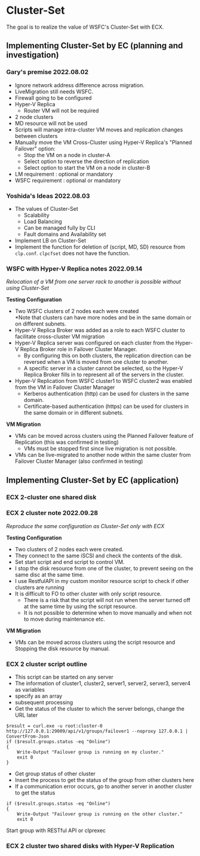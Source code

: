 # Cluster-Set
The goal is to realize the value of WSFC's Cluster-Set with ECX.

## Implementing Cluster-Set by EC (planning and investigation)

### Gary's premise 2022.08.02

- Ignore network address difference across migration.
- LiveMigration still needs WSFC.
- Firewall going to be configured
- Hyper-V Replica
	- Router VM will not be required
- 2 node clusters
- MD resource will not be used
- Scripts will manage intra-cluster VM moves and replication changes between clusters
- Manually move the VM Cross-Cluster using Hyper-V Replica's "Planned Failover" option: 
	- Stop the VM on a node in cluster-A
	- Select option to reverse the direction of replication
	- Select option to start the VM on a node in cluster-B
- LM requirement : optional or mandatory
- WSFC requirement : optional or mandatory

### Yoshida's Ideas 2022.08.03

- The values of Cluster-Set
	- Scalability
	- Load Balancing
	- Can be managed fully by CLI
	- Fault domains and Availability set
- Implement LB on Cluster-Set
- Implement the function for deletion of (script, MD, SD) resource from `clp.conf`. `clpcfset` does not have the function.

### WSFC with Hyper-V Replica notes 2022.09.14
*Relocation of a VM from one server rack to another is possible without using Cluster-Set*    

 **Testing Configuration**
- Two WSFC clusters of 2 nodes each were created    
	\*Note that clusters can have more nodes and be in the same domain or on different subnets.
- Hyper-V Replica Broker was added as a role to each WSFC cluster to facilitate cross-cluster VM migration
- Hyper-V Replica server was configured on each cluster from the Hyper-V Replica Broker role in Failover Cluster Manager.     
	- By configuring this on both clusters, the replication direction can be reversed when a VM is moved from one cluster to another.
	- A specific server in a cluster cannot be selected, so the Hyper-V Replica Broker fills in to represent all of the servers in the cluster. 
- Hyper-V Replication from WSFC cluster1 to WSFC cluster2 was enabled from the VM in Failover Cluster Manager
	- Kerberos authentication (http) can be used for clusters in the same domain.
	- Certificate-based authentication (https) can be used for clusters in the same domain or in different subnets.

**VM Migration**
- VMs can be moved across clusters using the Planned Failover feature of Replication (this was confirmed in testing)
	- VMs must be stopped first since live migration is not possible.
- VMs can be live-migrated to another node within the same cluster from Failover Cluster Manager (also confirmed in testing)

## Implementing Cluster-Set by EC (application)

### ECX 2-cluster one shared disk

### ECX 2 cluster note 2022.09.28 
*Reproduce the same configuration as Cluster-Set only with ECX*

**Testing Configuration**
- Two clusters of 2 nodes each were created.
- They connect to the same iSCSI and check the contents of the disk.
- Set start script and end script to control VM.
- I stop the disk resource from one of the cluster, to prevent seeing on the same disc at the same time.
- I use RestfulAPI in my custom monitor resource script to check if other clusters are running 
- It is difficult to FO to other cluster with only script resource.
	- There is a risk that the script will not run when the server turned off at the same time by using the script resource.
	- It is not possible to determine when to move manually and when not to move during maintenance etc.

**VM Migration**
- VMs can be moved across clusters using the script resource and Stopping the disk resource by manual.

### ECX 2 cluster script outline
- This script can be started on any server
- The information of cluster1, cluster2, server1, server2, server3, server4 as variables
- specify as an array
- subsequent processing
- Get the status of the cluster to which the server belongs, change the URL later

```
$result = curl.exe -u root:cluster-0 http://127.0.0.1:29009/api/v1/groups/failover1 --noproxy 127.0.0.1 | ConvertFrom-Json
if ($result.groups.status -eq "Online")
{
    Write-Output "Failover group is running on my cluster."
    exit 0
}
```

- Get group status of other cluster
- Insert the process to get the status of the group from other clusters here
- If a communication error occurs, go to another server in another cluster to get the status
```
if ($result.groups.status -eq "Online")
{
    Write-Output "Failover group is running on the other cluster."
    exit 0
```
 Start group with RESTful API or clprexec

### ECX 2 cluster two shared disks with Hyper-V Replication
